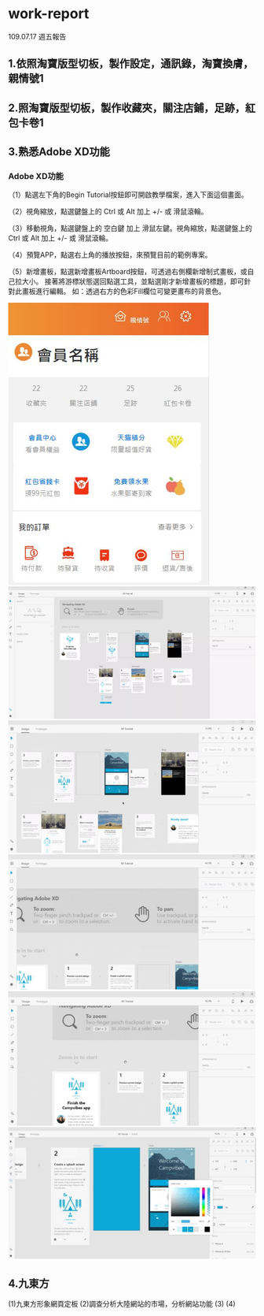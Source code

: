 # work-report

109.07.17 週五報告
## 1.依照淘寶版型切板，製作設定，通訊錄，淘寶換膚，親情號1
## 2.照淘寶版型切板，製作收藏夾，關注店鋪，足跡，紅包卡卷1
## 3.熟悉Adobe XD功能
### Adobe XD功能
（1）點選左下角的Begin Tutorial按鈕即可開啟教學檔案，進入下面這個畫面。

（2）視角縮放，點選鍵盤上的 Ctrl 或 Alt 加上 +/- 或 滑鼠滾輪。

（3）移動視角，點選鍵盤上的 空白鍵 加上 滑鼠左鍵。視角縮放，點選鍵盤上的 Ctrl 或 Alt 加上 +/- 或 滑鼠滾輪。

（4）預覽APP，點選右上角的播放按鈕，來預覽目前的範例專案。

（5）新增畫板，點選新增畫板Artboard按鈕，可透過右側欄新增制式畫板，或自己拉大小。
接著將游標狀態選回點選工具，並點選剛才新增畫板的標題，即可針對此畫板進行編輯。
如：透過右方的色彩Fill欄位可變更畫布的背景色。

![image](image/0.JPG)
![image](image/1.JPG)
![image](image/2.JPG)
![image](image/2-1.JPG)
![image](image/3.JPG)
![image](image/4.JPG)

## 4.九東方
(1)九東方形象網頁定板
(2)調查分析大陸網站的市場，分析網站功能
(3)
(4)
